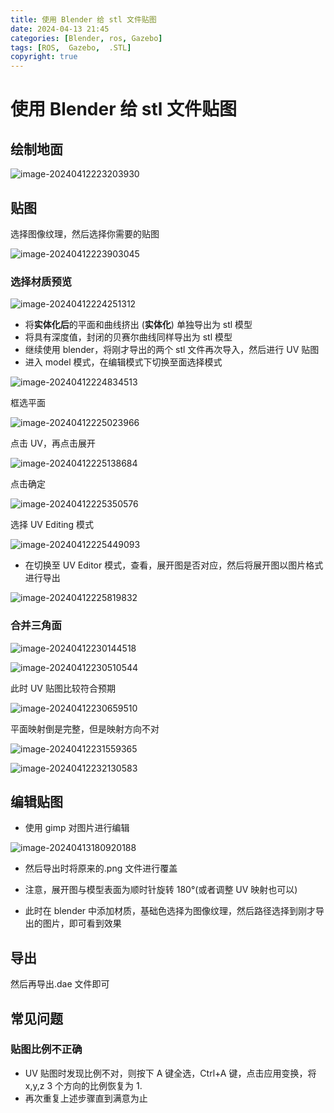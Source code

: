 ```yaml
---
title: 使用 Blender 给 stl 文件贴图
date: 2024-04-13 21:45
categories: [Blender, ros, Gazebo]
tags: [ROS,  Gazebo,  .STL]
copyright: true
---
```


# 使用 Blender 给 stl 文件贴图

## 绘制地面

![image-20240412223203930](https://cn-sy1.rains3.com/dfdfgf/blog/How_to_texture_stl_with_blender/image-20240412223203930.png)

## 贴图
选择图像纹理，然后选择你需要的贴图

![image-20240412223903045](https://cn-sy1.rains3.com/dfdfgf/blog/How_to_texture_stl_with_blender/image-20240412223903045.png)

### 选择材质预览

![image-20240412224251312](https://cn-sy1.rains3.com/dfdfgf/blog/How_to_texture_stl_with_blender/image-20240412224251312.png)

- 将**实体化后**的平面和曲线挤出 (**实体化**) 单独导出为 stl 模型
- 将具有深度值，封闭的贝赛尔曲线同样导出为 stl 模型
- 继续使用 blender，将刚才导出的两个 stl 文件再次导入，然后进行 UV 贴图
- 进入 model 模式，在编辑模式下切换至面选择模式

![image-20240412224834513](https://cn-sy1.rains3.com/dfdfgf/blog/How_to_texture_stl_with_blender/image-20240412224834513.png)

框选平面

![image-20240412225023966](https://cn-sy1.rains3.com/dfdfgf/blog/How_to_texture_stl_with_blender/image-20240412225023966.png)

点击 UV，再点击展开

![image-20240412225138684](https://cn-sy1.rains3.com/dfdfgf/blog/How_to_texture_stl_with_blender/image-20240412225138684.png)

点击确定

![image-20240412225350576](https://cn-sy1.rains3.com/dfdfgf/blog/How_to_texture_stl_with_blender/image-20240412225350576.png)

选择 UV Editing 模式

![image-20240412225449093](https://cn-sy1.rains3.com/dfdfgf/blog/How_to_texture_stl_with_blender/image-20240412225449093.png)

- 在切换至 UV Editor 模式，查看，展开图是否对应，然后将展开图以图片格式进行导出

![image-20240412225819832](https://cn-sy1.rains3.com/dfdfgf/blog/How_to_texture_stl_with_blender/image-20240412225819832.png)

### 合并三角面

![image-20240412230144518](https://cn-sy1.rains3.com/dfdfgf/blog/How_to_texture_stl_with_blender/image-20240412230144518.png)


![image-20240412230510544](https://cn-sy1.rains3.com/dfdfgf/blog/How_to_texture_stl_with_blender/image-20240412230510544.png)

此时 UV 贴图比较符合预期

![image-20240412230659510](https://cn-sy1.rains3.com/dfdfgf/blog/How_to_texture_stl_with_blender/image-20240412230659510.png)

平面映射倒是完整，但是映射方向不对

![image-20240412231559365](https://cn-sy1.rains3.com/dfdfgf/blog/How_to_texture_stl_with_blender/image-20240412231559365.png)


![image-20240412232130583](https://cn-sy1.rains3.com/dfdfgf/blog/How_to_texture_stl_with_blender/image-20240412232130583.png)

## 编辑贴图

- 使用 gimp 对图片进行编辑

![image-20240413180920188](https://cn-sy1.rains3.com/dfdfgf/blog/How_to_texture_stl_with_blender/image-20240413180920188.png)

- 然后导出时将原来的.png 文件进行覆盖

- 注意，展开图与模型表面为顺时针旋转 180°(或者调整 UV 映射也可以)

- 此时在 blender 中添加材质，基础色选择为图像纹理，然后路径选择到刚才导出的图片，即可看到效果

## 导出

然后再导出.dae 文件即可

## 常见问题

### 贴图比例不正确
- UV 贴图时发现比例不对，则按下 A 键全选，Ctrl+A 键，点击应用变换，将 x,y,z 3 个方向的比例恢复为 1.
- 再次重复上述步骤直到满意为止